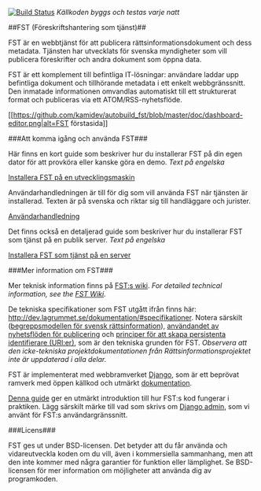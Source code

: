[![Build Status](https://travis-ci.org/rinfo/fst.svg?branch=develop)](https://travis-ci.org/rinfo/fst) _Källkoden byggs och testas varje natt_

##FST (Föreskriftshantering som tjänst)##

FST är en webbtjänst för att publicera rättsinformationsdokument och dess metadata. Tjänsten har utvecklats för svenska myndigheter som vill publicera föreskrifter och andra dokument som öppna data. 

FST är ett komplement till befintliga IT-lösningar: användare laddar upp befintliga dokument och tillhörande metadata i ett enkelt webbgränssnitt. Den inmatade informationen omvandlas automatiskt till ett strukturerat format och publiceras via ett ATOM/RSS-nyhetsflöde.

[[https://github.com/kamidev/autobuild_fst/blob/master/doc/dashboard-editor.png|alt=FST förstasida]]


###Att komma igång och använda FST###

Här finns en kort guide som beskriver hur du installerar FST på din egen dator för att provköra eller kanske göra en demo. _Text på engelska_ 

[Installera FST på en utvecklingsmaskin](https://github.com/rinfo/fst/wiki/Install-on-development-machine)

Användarhandledningen är till för dig som vill använda FST när tjänsten är installerad. 
Texten är på svenska och riktar sig till handläggare och jurister. 

[Användarhandledning](https://github.com/rinfo/fst/blob/develop/doc/anvandarhandledning_fst.pdf)

Det finns också en detaljerad guide som beskriver hur du installerar FST som tjänst på en publik server. _Text på engelska_ 

[Installera FST som tjänst på en server](https://github.com/rinfo/fst/wiki/Server-installation-FST)

###Mer information om FST###

Mer teknisk information finns på [FST:s wiki](https://github.com/rinfo/fst/wiki). _For detailed technical information, see the [FST Wiki](https://github.com/rinfo/fst/wiki)._

De tekniska specifikationer som FST utgått ifrån finns här: http://dev.lagrummet.se/dokumentation/#specifikationer. 
Notera särskilt ([begreppsmodellen för svensk rättsinformation](http://dev.lagrummet.se/dokumentation/model.pdf)), [användandet av nyhetsflöden för publicering](http://dev.lagrummet.se/dokumentation/system/atom-insamling.pdf) och [principer för att skapa persistenta identifierare (URI:er)](http://dev.lagrummet.se/dokumentation/system/uri-principer.pdf), som är den tekniska grunden för FST. _Observera att den icke-tekniska projektdokumentationen från Rättsinformationsprojektet inte är uppdaterad i alla delar._

FST är implementerat med webbramverket [Django](https://www.djangoproject.com/), som är ett beprövat ramverk med öppen källkod och utmärkt [dokumentation](https://docs.djangoproject.com/en/1.10/).

[Denna guide](https://docs.djangoproject.com/en/1.10/intro/tutorial01/) ger en utmärkt introduktion till hur FST:s kod fungerar i praktiken. Lägg särskilt märke till vad som skrivs om [Django admin](https://docs.djangoproject.com/en/1.10/ref/contrib/admin/), som vi använt för FST:s användargränssnitt.


###Licens###
 
FST ges ut under BSD-licensen. Det betyder att du får
använda och vidareutveckla koden om du vill, även i kommersiella
sammanhang, men att den inte kommer med några garantier för funktion
eller lämplighet. Se BSD-licensen för mer information om möjligheter
att använda dig av programkoden.


